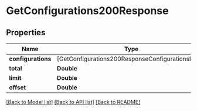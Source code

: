 # GetConfigurations200Response

## Properties
Name | Type | Description | Notes
------------ | ------------- | ------------- | -------------
**configurations** | [GetConfigurations200ResponseConfigurationsInner] |  | 
**total** | **Double** |  | 
**limit** | **Double** |  | 
**offset** | **Double** |  | 

[[Back to Model list]](../README.md#documentation-for-models) [[Back to API list]](../README.md#documentation-for-api-endpoints) [[Back to README]](../README.md)


